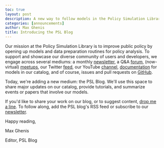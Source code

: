 ```yaml
---
toc: true
layout: post
description: A new way to follow models in the Policy Simulation Library catalog.
categories: [announcements]
author: Max Ghenis
title: Introducing the PSL Blog
---
```


Our mission at the Policy Simulation Library is to improve public policy by opening up models and data preparation routines for policy analysis.
To support and showcase our diverse community of users and developers, we engage across several mediums: a monthly [newsletter](https://www.pslmodels.org/Newsletter/archive.html), a Q&A [forum](http://discourse.pslmodels.org/), (now-virtual) [meetups](https://www.meetup.com/dc-psl-meetup/), our Twitter [feed](https://twitter.com/pslmodels), our YouTube [channel](https://www.youtube.com/channel/UCf7WWCuZHs_FFLjuBW4a4_Q), [documentation](https://www.pslmodels.org/Catalog/index.html) for models in our catalog, and of course, issues and pull requests on [GitHub](http://github.com/pslmodels).

Today, we're adding a new medium: the PSL Blog.
We'll use this space to share major updates on our catalog, provide tutorials, and summarize events or papers that involve our models.

If you'd like to share your work on our blog, or to suggest content, [drop me a line](mailto:mghenis@gmail.com).
To follow along, add the PSL blog's RSS feed or subscribe to our [newsletter](https://www.pslmodels.org/Newsletter/archive.html).

Happy reading,

Max Ghenis

Editor, PSL Blog
